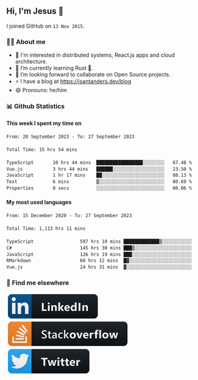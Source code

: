 ## Hi, I'm Jesus 👋

I joined GitHub on `13 Nov 2015`.

<!-- Talking about you -->

### 👨‍💻 About me

- 👦 I'm interested in distributed systems, React.js apps and cloud architecture.
- 🌱 I’m currently learning Rust 🦀.
- 👯 I’m looking forward to collaborate on Open Source projects.
- ⚡️ I have a blog at <https://jsantanders.dev/blog>
- 😄 Pronouns: he/him

### 📊 Github Statistics

#### This week I spent my time on

<!--START_SECTION:weekly-->

```txt
From: 20 September 2023 - To: 27 September 2023

Total Time: 15 hrs 54 mins

TypeScript       10 hrs 44 mins  █████████████████░░░░░░░░   67.48 %
Vue.js           3 hrs 44 mins   ██████░░░░░░░░░░░░░░░░░░░   23.50 %
JavaScript       1 hr 17 mins    ██░░░░░░░░░░░░░░░░░░░░░░░   08.13 %
Text             6 mins          ▒░░░░░░░░░░░░░░░░░░░░░░░░   00.69 %
Properties       0 secs          ░░░░░░░░░░░░░░░░░░░░░░░░░   00.06 %
```

<!--END_SECTION:weekly-->

#### My most used languages

<!--START_SECTION:alltime-->

```txt
From: 15 December 2020 - To: 27 September 2023

Total Time: 1,113 hrs 11 mins

TypeScript                 597 hrs 10 mins █████████████▒░░░░░░░░░░░   53.65 %
C#                         145 hrs 30 mins ███▒░░░░░░░░░░░░░░░░░░░░░   13.07 %
JavaScript                 126 hrs 19 mins ███░░░░░░░░░░░░░░░░░░░░░░   11.35 %
RMarkdown                  68 hrs 12 mins  █▓░░░░░░░░░░░░░░░░░░░░░░░   06.13 %
Vue.js                     24 hrs 31 mins  ▓░░░░░░░░░░░░░░░░░░░░░░░░   02.20 %
```

<!--END_SECTION:alltime-->

### 📢 Find me elsewhere

<p>
  <a target="_blank" href="https://linkedin.com/in/jsantanders">
    <img src="https://github.com/jsantanders/jsantanders/blob/master/img/linkedin.svg" alt="LinkedIn" style="vertical-align:top; margin:4px">
  </a>
  
  <a target="_blank" href="https://stackoverflow.com/users/7318331/jesus-santander">
    <img src="https://github.com/jsantanders/jsantanders/blob/master/img/stackoverflow.svg" alt="StackOverflow" style="vertical-align:top; margin:4px">
  </a>
  
  <a target="_blank" href="http://twitter.com/jsantanders">
    <img src="https://github.com/jsantanders/jsantanders/blob/master/img/twitter.svg" alt="Twitter" style="vertical-align:top; margin:4px">
  </a>
</p>
